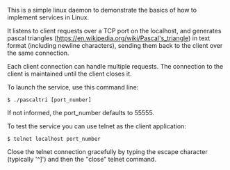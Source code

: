 This is a simple linux daemon to demonstrate the basics of how to implement services in Linux.

It listens to client requests over a TCP port on the localhost, and generates pascal triangles
(https://en.wikipedia.org/wiki/Pascal's_triangle) in text format (including newline characters),
sending them back to the client over the same connection.

Each client connection can handle multiple requests. The connection to the client is maintained until the client closes it.

To launch the service, use this command line: 

    $ ./pascaltri [port_number] 

If not informed, the port_number defaults to 55555. 

To test the service you can use telnet as the client application: 

    $ telnet localhost port_number 
    
Close the telnet connection gracefully by typing the escape character (typically '^]') and then the "close" telnet command.
    
